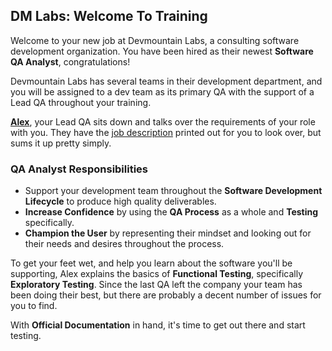 ## **DM Labs: Welcome To Training**

Welcome to your new job at Devmountain Labs, a consulting software development
organization. You have been hired as their newest **Software QA Analyst**,
congratulations!

Devmountain Labs has several teams in their development department, and you will
be assigned to a dev team as its primary QA with the support of a Lead QA
throughout your training.

**[Alex](../../../personas/Alex.html)**, your Lead QA sits down and talks over
the requirements of your role with you. They have the
[job description](../../../assets/job_descriptions.html "example job descriptions")
printed out for you to look over, but sums it up pretty simply.

### QA Analyst Responsibilities

- Support your development team throughout the **Software Development
  Lifecycle** to produce high quality deliverables.
- **Increase Confidence** by using the **QA Process** as a whole and **Testing**
  specifically.
- **Champion the User** by representing their mindset and looking out for their
  needs and desires throughout the process.

To get your feet wet, and help you learn about the software you'll be
supporting, Alex explains the basics of **Functional Testing**, specifically
**Exploratory Testing**. Since the last QA left the company your team has been
doing their best, but there are probably a decent number of issues for you to
find.

With **Official Documentation** in hand, it's time to get out there and start
testing.

